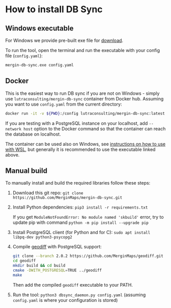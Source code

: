 # How to install DB Sync

## Windows executable

For Windows we provide pre-built exe file for [download](fill-link).

To run the tool, open the terminal and run the executable with your config file (`config.yaml`):

```bash
mergin-db-sync.exe config.yaml
```

## Docker

This is the easiest way to run DB sync if you are not on Windows - simply use `lutraconsulting/mergin-db-sync` container from Docker hub.
Assuming you want to use `config.yaml` from the current directory:

```bash
docker run -it -v ${PWD}:/config lutraconsulting/mergin-db-sync:latest /config/config.yaml
```

If you are testing with a PostgreSQL instance on your localhost, add `--network host` option to the Docker command so that
the container can reach the database on localhost.

The container can be used also on Windows, see [instructions on how to use with WSL](install_wsl.md), but generally it is recommended to use the executable linked above.


## Manual build

To manually install and build the required libraries follow these steps:

1. Download this git repo: `git clone https://github.com/MerginMaps/mergin-db-sync.git`

1. Install Python dependencies: `pip3 install -r requirements.txt`

   If you get `ModuleNotFoundError: No module named 'skbuild'` error, try to update pip with command
`python -m pip install --upgrade pip`

1. Install PostgreSQL client (for Python and for C): `sudo apt install libpq-dev python3-psycopg2`

1. Compile [geodiff](https://github.com/MerginMaps/geodiff) with PostgreSQL support:

   ```bash
   git clone --branch 2.0.2 https://github.com/MerginMaps/geodiff.git
   cd geodiff
   mkdir build && cd build
   cmake -DWITH_POSTGRESQL=TRUE ../geodiff
   make
   ```

   Then add the compiled `geodiff` executable to your PATH.

1. Run the tool: `python3 dbsync_daemon.py config.yaml`  (assuming `config.yaml` is where your configuration is stored)
